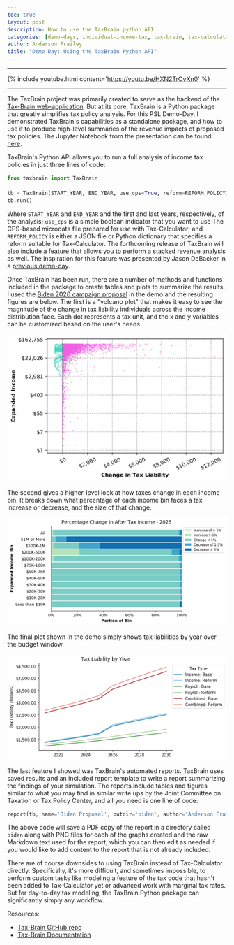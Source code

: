 ```yaml
---
toc: true
layout: post
description: How to use the TaxBrain python API
categories: [demo-days, individual-income-tax, tax-brain, tax-calculator]
author: Anderson Frailey
title: "Demo Day: Using the TaxBrain Python API"
---
```


------

{% include youtube.html content='https://youtu.be/HXN2TrOvXn0' %}

------

The TaxBrain project was primarily created to serve as the backend of the
[Tax-Brain web-application](https://www.compute.studio/PSLmodels/Tax-Brain/).
But at its core, TaxBrain is a Python package that greatly simplifies tax policy
analysis. For this PSL Demo-Day, I demonstrated TaxBrain's capabilities as a
standalone package, and how to use it to produce high-level summaries of the
revenue impacts of proposed tax policies. The Jupyter Notebook from the presentation
can be found [here](https://gist.github.com/andersonfrailey/bb8ac6db609bf0146ef23d1d35d32334).

TaxBrain's Python API allows you to run a full analysis of income tax policies
in just three lines of code:

```python
from taxbrain import TaxBrain

tb = TaxBrain(START_YEAR, END_YEAR, use_cps=True, reform=REFORM_POLICY)
tb.run()
```

Where `START_YEAR` and `END_YEAR` and the first and last years, respectively,
of the analysis; `use_cps` is a simple boolean indicator that you want to use
The CPS-based microdata file prepared for use with Tax-Calculator; and `REFORM_POLICY`
is either a JSON file or Python dictionary that specifies a reform suitable for
Tax-Calculator. The forthcoming release of TaxBrain will also include a feature
that allows you to perform a stacked revenue analysis as well. The inspiration
for this feature was presented by Jason DeBacker in a [previous demo-day](http://blog.pslmodels.org/demo-day-11-stacked-revenue-estimates).

Once TaxBrain has been run, there are a number of methods and functions included
in the package to create tables and plots to summarize the results. I used the
[Biden 2020 campaign proposal](https://github.com/PSLmodels/examples/blob/main/psl_examples/taxcalc/Biden2020.json)
in the demo and the resulting figures are below. The first is a "volcano
plot" that makes it easy to see the magnitude of the change in tax liability
individuals across the income distribution face. Each dot represents a tax unit,
and the x and y variables can be customized based on the user's needs.

![](../images/biden_volcano.png)

The second gives a higher-level look at how taxes change in each income bin. It
breaks down what percentage of each income bin faces a tax increase or decrease,
and the size of that change.

![](../images/biden_dist_fig.png)

The final plot shown in the demo simply shows tax liabilities by year over the
budget window.

![](../images/biden_revenue.png)

The last feature I showed was TaxBrain's automated reports. TaxBrain uses saved
results and an included report template to write a report summarizing the findings
of your simulation. The reports include tables and figures similar to what you
may find in similar write ups by the Joint Committee on Taxation or Tax Policy Center,
and all you need is one line of code:

```python
report(tb, name='Biden Proposal', outdir='biden', author='Anderson Frailey')
```

The above code will save a PDF copy of the report in a directory called `biden`
along with PNG files for each of the graphs created and the raw Markdown text
used for the report, which you can then edit as needed if you would like to add
content to the report that is not already included.

There are of course downsides to using TaxBrain instead of Tax-Calculator directly.
Specifically, it's more difficult, and sometimes impossible, to perform custom 
tasks like modeling a feature of the tax code that hasn't been added to Tax-Calculator
yet or advanced work with marginal tax rates. But for day-to-day tax modeling,
the TaxBrain Python package can significantly simply any workflow.

Resources:
* [Tax-Brain GitHub repo](https://github.com/PSLmodels/Tax-Brain)
* [Tax-Brain Documentation](http://taxbrain.pslmodels.org/content/intro.html)